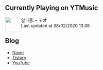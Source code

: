 ## Currently Playing on YTMusic

[<img align="left" width="50" src="https://i.ytimg.com/vi/FD5SzIzS2QE/sddefault.jpg?sqp=-oaymwEWCJADEOEBIAQqCghqEJQEGHgg6AJIWg&rs">](https://music.youtube.com/channel/UCnBE8jzjUi5sTGRNa9o5Oew)

알파큥. - テオ  
Last updated at 08/02/2020 13:08

## Blog

- [Naver](http://blog.naver.com/neurowhai)
- [Tistory](http://neurowhai.tistory.com/)
- [YouTube](https://www.youtube.com/channel/UCB_v1xU6laBHOeH6z4L-Mtw)
